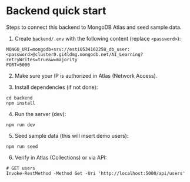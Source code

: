 # Backend quick start

Steps to connect this backend to MongoDB Atlas and seed sample data.

1. Create `backend/.env` with the following content (replace `<password>`):

```
MONGO_URI=mongodb+srv://esti0534162258_db_user:<password>@cluster0.gi4ldmg.mongodb.net/AI_Learning?retryWrites=true&w=majority
PORT=5000
```

2. Make sure your IP is authorized in Atlas (Network Access).

3. Install dependencies (if not done):

```
cd backend
npm install
```

4. Run the server (dev):

```
npm run dev
```

5. Seed sample data (this will insert demo users):

```
npm run seed
```

6. Verify in Atlas (Collections) or via API:

```
# GET users
Invoke-RestMethod -Method Get -Uri 'http://localhost:5000/api/users'
```
